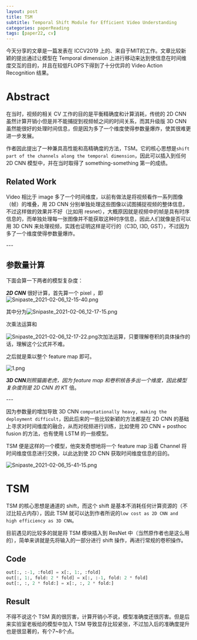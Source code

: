 ```yaml
---
layout: post
title: TSM
subtitle: Temporal Shift Module for Efficient Video Understanding
categories: paperReading
tags: [paper22, cv]
---
```

今天分享的文章是一篇发表在 ICCV2019 上的、来自于MIT的工作。文章比较新颖的提出通过让模型在 Temporal dimension 上进行移动来达到使信息在时间维度交互的目的，并且在较低FLOPS下得到了十分优异的 Video Action Recognition 结果。



# **Abstract**



在当时，视频的相关 CV 工作的目的是平衡精确度和计算消耗，传统的 2D CNN 虽然计算开销小但是并不能捕捉到视频帧之间的时间关系，而其升级版 3D CNN 虽然能很好的处理时间信息，但是因为多了一个维度使得参数量爆炸，使其很难更进一步发展。



作者因此提出了一种兼具高性能和高精确度的方法，TSM。它的核心思想是`shift part of the channels along the temporal dimension`，因此可以插入到任何 2D CNN 模型中，并在当时取得了 something-something 第一的成绩。



## **Related Work**



Video 相比于 image 多了一个时间维度，以前有做法是将视频看作一系列图像（帧）的堆叠，用 2D CNN 分别单独处理这些图像以试图捕捉视频的整体信息，不过这样做的效果并不好（比如用 resnet），大概原因就是视频中的帧是具有时序信息的，而单独处理每一张图像并不能获取这种时序信息，因此人们就像是否可以用 3D CNN 来处理视频，实践也证明这样是可行的（C3D, I3D, GST），不过因为多了一个维度使得参数量爆炸。



\---



## **参数量计算**



下面会算一下两者的模型复杂度：

***2D CNN*** 很好计算，首先算一个 pixel ，即 ![Snipaste_2021-02-06_12-15-40.png](https://i.loli.net/2021/02/06/qa2u7UeKPyV1iTN.png)

其中分为![Snipaste_2021-02-06_12-17-15.png](https://i.loli.net/2021/02/06/xCqZ2Eubkh5GO6F.png)

次乘法运算和

![Snipaste_2021-02-06_12-17-22.png](https://i.loli.net/2021/02/06/OK2phlHS3xaj7ny.png)次加法运算，只要理解卷积的具体操作的话，理解这个公式并不难。



之后就是乘以整个 feature map 即可。



![1.png](https://i.loli.net/2021/02/06/hXCrS3oflqYy7B1.png)



***3D CNN**则照猫画老虎，因为 feature map 和卷积核各多出一个维度，因此模型复杂度则是 2D CNN 的 K*T 倍。

\---

因为参数量的增加导致 3D CNN `computationally heavy, making the deployment difficult`，因此后来的一些比较新颖的方法都是在 2D CNN 的基础上寻求对时间维度的融合，从而对视频进行训练，比如使用 2D CNN + posthoc fusion 的方法，也有使用 LSTM 的一些模型。



TSM 便是这样的一个模型，他突发奇想地将一个 feature map 沿着 Channel 将时间维度信息进行交换，以此达到使 2D CNN 获取时间维度信息的目的。



![Snipaste_2021-02-06_15-41-15.png](https://i.loli.net/2021/02/06/bkmD7Oxd54fg6zC.png)



# **TSM**

TSM 的核心思想是通道的 shift，而这个 shift 是基本不消耗任何计算资源的（不过比较占内存），因此 TSM 就可以达到作者所说的`low cost as 2D CNN and high efficiency as 3D CNN`。



目前遇见的比较多的就是将 TSM 模块插入到 ResNet 中（当然原作者也是这么用的），简单来讲就是先将输入的一部分进行 shift 操作，再进行常规的卷积操作。

## **Code**

```python
out[:, :-1, :fold] = x[:, 1:, :fold] 
out[:, 1:, fold: 2 * fold] = x[:, :-1, fold: 2 * fold]  
out[:, :, 2 * fold:] = x[:, :, 2 * fold:]
```

## **Result**

不得不说这个 TSM 真的很厉害，计算开销小不说，模型准确度还很厉害。但是后来实验室老板给的模型中加入 TSM 导致显存比较紧张，不过加入后的准确度提升也是很显著的，有个7~8个点。